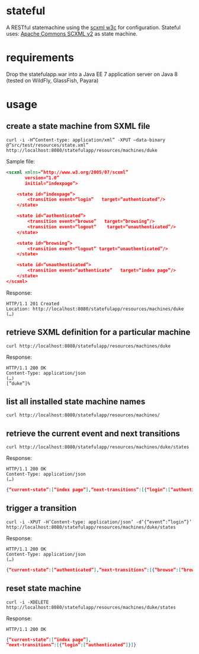 # stateful
A RESTful statemachine using the [scxml w3c](http://www.w3.org/TR/scxml/) for configuration. Stateful uses: [Apache Commons SCXML v2](http://commons.apache.org/proper/commons-scxml/) as state machine.


# requirements
Drop the statefulapp.war into a Java EE 7 application server on Java 8 (tested on WildFly, GlassFish, Payara)

# usage
## create a state machine from SXML file
```
curl -i -H”Content-type: application/xml” -XPUT —data-binary @“src/test/resources/state.xml” http://localhost:8080/statefulapp/resources/machines/duke
```
Sample file:
```xml
<scxml xmlns=“http://www.w3.org/2005/07/scxml”
       version=“1.0”
       initial=“indexpage”>

    <state id=“indexpage”>
        <transition event=“login”   target=“authenticated”/>
    </state>

    <state id=“authenticated”>
        <transition event=“browse”   target=“browsing”/>
        <transition event=“logout”    target=“unauthenticated”/>
    </state>

    <state id=“browsing”>
        <transition event=“logout” target=“unauthenticated”/>
    </state>

    <state id=“unauthenticated”>
        <transition event=“authenticate”   target=“index page”/>
    </state>
</scxml>
```
Response:

```
HTTP/1.1 201 Created
Location: http://localhost:8080/statefulapp/resources/machines/duke
(…)
```

## retrieve SXML definition for a particular machine
```
curl http://localhost:8080/statefulapp/resources/machines/duke
```
Response:
```
HTTP/1.1 200 OK
Content-Type: application/json
(…)
[”duke”]% 
```

## list all installed state machine names
```
curl http://localhost:8080/statefulapp/resources/machines/ 
```
## retrieve the current event and next transitions

```
curl http://localhost:8080/statefulapp/resources/machines/duke/states 
```
Response:

```
HTTP/1.1 200 OK
Content-Type: application/json
(…)
```
```json
{“current-state”:[“index page”],”next-transitions”:[{“login”:[“authenticated”]}]}
```
## trigger a transition
```
curl -i -XPUT -H’Content-type: application/json’ -d’{“event”:”login”}’ http://localhost:8080/statefulapp/resources/machines/duke/states
```
Response:
```
HTTP/1.1 200 OK
Content-Type: application/json
(…)
```

```json
{“current-state”:[“authenticated”],”next-transitions”:[{“browse”:[“browsing”],”logout”:[“unauthenticated”]}]}
```
## reset state machine
```
curl -i -XDELETE http://localhost:8080/statefulapp/resources/machines/duke/states
```
Response:
```
HTTP/1.1 200 OK
```

```json
{“current-state”:[“index page”],
”next-transitions”:[{“login”:[“authenticated”]}]}
```